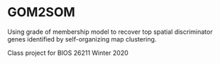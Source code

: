 # GOM2SOM
Using grade of membership model to recover top spatial discriminator genes identified by self-organizing map clustering. 

Class project for BIOS 26211 Winter 2020
